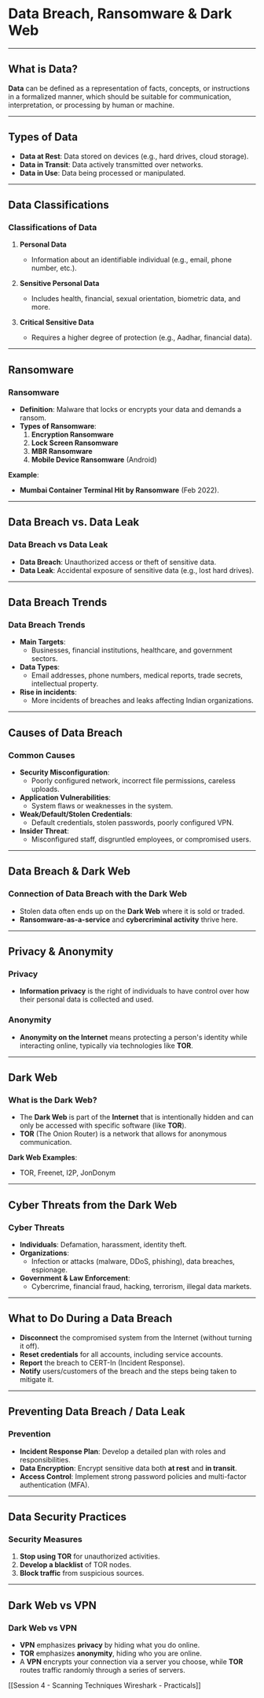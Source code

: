 # **Data Breach, Ransomware & Dark Web**

---

## **What is Data?**
**Data** can be defined as a representation of facts, concepts, or instructions in a formalized manner, which should be suitable for communication, interpretation, or processing by human or machine.

---

## **Types of Data**
- **Data at Rest**: Data stored on devices (e.g., hard drives, cloud storage).
- **Data in Transit**: Data actively transmitted over networks.
- **Data in Use**: Data being processed or manipulated.

---

## **Data Classifications**
### **Classifications of Data**
1. **Personal Data**  
   - Information about an identifiable individual (e.g., email, phone number, etc.).
  
2. **Sensitive Personal Data**  
   - Includes health, financial, sexual orientation, biometric data, and more.
  
3. **Critical Sensitive Data**  
   - Requires a higher degree of protection (e.g., Aadhar, financial data).

---

## **Ransomware**
### **Ransomware**
- **Definition**: Malware that locks or encrypts your data and demands a ransom.
- **Types of Ransomware**:
  1. **Encryption Ransomware**
  2. **Lock Screen Ransomware**
  3. **MBR Ransomware**
  4. **Mobile Device Ransomware** (Android)

**Example**:  
- **Mumbai Container Terminal Hit by Ransomware** (Feb 2022).

---

## **Data Breach vs. Data Leak**
### **Data Breach** vs **Data Leak**
- **Data Breach**: Unauthorized access or theft of sensitive data.
- **Data Leak**: Accidental exposure of sensitive data (e.g., lost hard drives).

---

## **Data Breach Trends**
### **Data Breach Trends**
- **Main Targets**:  
   - Businesses, financial institutions, healthcare, and government sectors.
- **Data Types**:  
   - Email addresses, phone numbers, medical reports, trade secrets, intellectual property.
- **Rise in incidents**:  
   - More incidents of breaches and leaks affecting Indian organizations.

---

## **Causes of Data Breach**
### **Common Causes**
- **Security Misconfiguration**:  
   - Poorly configured network, incorrect file permissions, careless uploads.
- **Application Vulnerabilities**:  
   - System flaws or weaknesses in the system.
- **Weak/Default/Stolen Credentials**:  
   - Default credentials, stolen passwords, poorly configured VPN.
- **Insider Threat**:  
   - Misconfigured staff, disgruntled employees, or compromised users.

---

## **Data Breach & Dark Web**
### **Connection of Data Breach with the Dark Web**
- Stolen data often ends up on the **Dark Web** where it is sold or traded.
- **Ransomware-as-a-service** and **cybercriminal activity** thrive here.

---

## **Privacy & Anonymity**
### **Privacy**
- **Information privacy** is the right of individuals to have control over how their personal data is collected and used.
  
### **Anonymity**
- **Anonymity on the Internet** means protecting a person's identity while interacting online, typically via technologies like **TOR**.

---

## **Dark Web**
### **What is the Dark Web?**
- The **Dark Web** is part of the **Internet** that is intentionally hidden and can only be accessed with specific software (like **TOR**).
- **TOR** (The Onion Router) is a network that allows for anonymous communication.

**Dark Web Examples**:  
  - TOR, Freenet, I2P, JonDonym

---

## **Cyber Threats from the Dark Web**
### **Cyber Threats**
- **Individuals**: Defamation, harassment, identity theft.
- **Organizations**:  
  - Infection or attacks (malware, DDoS, phishing), data breaches, espionage.
- **Government & Law Enforcement**:  
  - Cybercrime, financial fraud, hacking, terrorism, illegal data markets.

---

## **What to Do During a Data Breach**
- **Disconnect** the compromised system from the Internet (without turning it off).
- **Reset credentials** for all accounts, including service accounts.
- **Report** the breach to CERT-In (Incident Response).
- **Notify** users/customers of the breach and the steps being taken to mitigate it.

---

## **Preventing Data Breach / Data Leak**
### **Prevention**
- **Incident Response Plan**: Develop a detailed plan with roles and responsibilities.
- **Data Encryption**: Encrypt sensitive data both **at rest** and **in transit**.
- **Access Control**: Implement strong password policies and multi-factor authentication (MFA).

---

## **Data Security Practices**
### **Security Measures**
1. **Stop using TOR** for unauthorized activities.
2. **Develop a blacklist** of TOR nodes.
3. **Block traffic** from suspicious sources.

---

## **Dark Web vs VPN**
### **Dark Web vs VPN**
- **VPN** emphasizes **privacy** by hiding what you do online.
- **TOR** emphasizes **anonymity**, hiding who you are online.
- A **VPN** encrypts your connection via a server you choose, while **TOR** routes traffic randomly through a series of servers.

[[Session 4 - Scanning Techniques Wireshark - Practicals]]